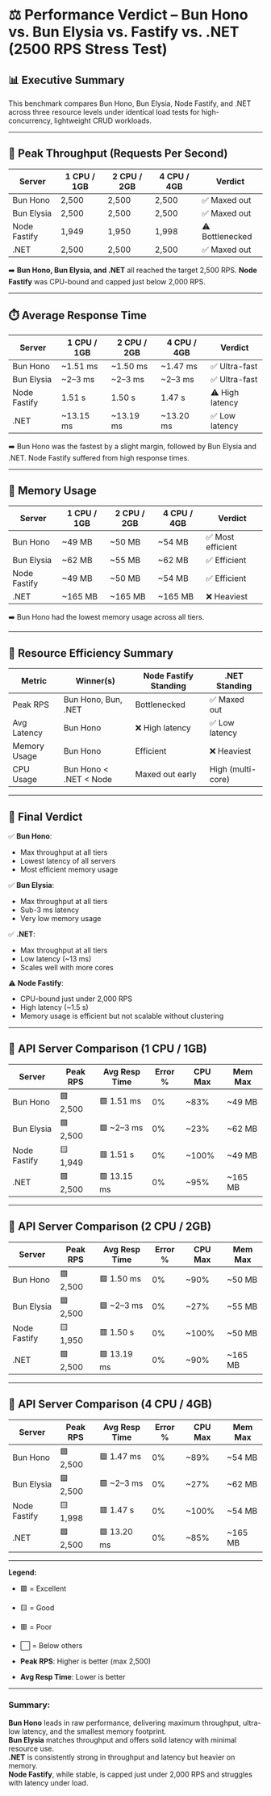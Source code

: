 
# ⚖️ Performance Verdict – Bun Hono vs. Bun Elysia vs. Fastify vs. .NET (2500 RPS Stress Test)

## 📊 Executive Summary

This benchmark compares Bun Hono, Bun Elysia, Node Fastify, and .NET across three resource levels under identical load tests for high-concurrency, lightweight CRUD workloads.

---

## 🚀 Peak Throughput (Requests Per Second)

| Server        | 1 CPU / 1GB | 2 CPU / 2GB | 4 CPU / 4GB | Verdict         |
|---------------|-------------|-------------|-------------|------------------|
| Bun Hono      | 2,500       | 2,500       | 2,500       | ✅ Maxed out      |
| Bun Elysia    | 2,500       | 2,500       | 2,500       | ✅ Maxed out      |
| Node Fastify  | 1,949       | 1,950       | 1,998       | ⚠️ Bottlenecked   |
| .NET          | 2,500       | 2,500       | 2,500       | ✅ Maxed out      |

➡️ **Bun Hono, Bun Elysia, and .NET** all reached the target 2,500 RPS. **Node Fastify** was CPU-bound and capped just below 2,000 RPS.

---

## ⏱️ Average Response Time

| Server        | 1 CPU / 1GB | 2 CPU / 2GB | 4 CPU / 4GB | Verdict        |
|---------------|-------------|-------------|-------------|----------------|
| Bun Hono      | ~1.51 ms    | ~1.50 ms    | ~1.47 ms    | ✅ Ultra-fast   |
| Bun Elysia    | ~2–3 ms     | ~2–3 ms     | ~2–3 ms     | ✅ Ultra-fast   |
| Node Fastify  | 1.51 s      | 1.50 s      | 1.47 s      | ⚠️ High latency |
| .NET          | ~13.15 ms   | ~13.19 ms   | ~13.20 ms   | ✅ Low latency  |

➡️ Bun Hono was the fastest by a slight margin, followed by Bun Elysia and .NET. Node Fastify suffered from high response times.

---

## 💾 Memory Usage

| Server        | 1 CPU / 1GB | 2 CPU / 2GB | 4 CPU / 4GB | Verdict        |
|---------------|-------------|-------------|-------------|----------------|
| Bun Hono      | ~49 MB      | ~50 MB      | ~54 MB      | ✅ Most efficient |
| Bun Elysia    | ~62 MB      | ~55 MB      | ~62 MB      | ✅ Efficient    |
| Node Fastify  | ~49 MB      | ~50 MB      | ~54 MB      | ✅ Efficient    |
| .NET          | ~165 MB     | ~165 MB     | ~165 MB     | ❌ Heaviest     |

➡️ Bun Hono had the lowest memory usage across all tiers.

---

## 🧮 Resource Efficiency Summary

| Metric        | Winner(s)            | Node Fastify Standing | .NET Standing        |
|---------------|----------------------|------------------------|----------------------|
| Peak RPS      | Bun Hono, Bun, .NET  | Bottlenecked           | ✅ Maxed out         |
| Avg Latency   | Bun Hono             | ❌ High latency         | ✅ Low latency       |
| Memory Usage  | Bun Hono             | Efficient              | ❌ Heaviest          |
| CPU Usage     | Bun Hono < .NET < Node | Maxed out early      | High (multi-core)   |

---

## 🧾 Final Verdict

✅ **Bun Hono**:
- Max throughput at all tiers
- Lowest latency of all servers
- Most efficient memory usage

✅ **Bun Elysia**:
- Max throughput at all tiers
- Sub-3 ms latency
- Very low memory usage

✅ **.NET**:
- Max throughput at all tiers
- Low latency (~13 ms)
- Scales well with more cores

⚠️ **Node Fastify**:
- CPU-bound just under 2,000 RPS
- High latency (~1.5 s)
- Memory usage is efficient but not scalable without clustering

---

## 🚦 API Server Comparison (1 CPU / 1GB)

| Server        | Peak RPS     | Avg Resp Time | Error % | CPU Max | Mem Max  |
|---------------|--------------|----------------|--------|---------|----------|
| Bun Hono      | 🟩 2,500      | 🟩 1.51 ms     | 0%     | ~83%    | ~49 MB   |
| Bun Elysia    | 🟩 2,500      | 🟩 ~2–3 ms     | 0%     | ~23%    | ~62 MB   |
| Node Fastify  | 🟨 1,949      | 🟥 1.51 s      | 0%     | ~100%   | ~49 MB   |
| .NET          | 🟩 2,500      | 🟩 13.15 ms    | 0%     | ~95%    | ~165 MB  |

---

## 🚦 API Server Comparison (2 CPU / 2GB)

| Server        | Peak RPS     | Avg Resp Time | Error % | CPU Max | Mem Max  |
|---------------|--------------|----------------|--------|---------|----------|
| Bun Hono      | 🟩 2,500      | 🟩 1.50 ms     | 0%     | ~90%    | ~50 MB   |
| Bun Elysia    | 🟩 2,500      | 🟩 ~2–3 ms     | 0%     | ~27%    | ~55 MB   |
| Node Fastify  | 🟨 1,950      | 🟥 1.50 s      | 0%     | ~100%   | ~50 MB   |
| .NET          | 🟩 2,500      | 🟩 13.19 ms    | 0%     | ~90%    | ~165 MB  |

---

## 🚦 API Server Comparison (4 CPU / 4GB)

| Server        | Peak RPS     | Avg Resp Time | Error % | CPU Max | Mem Max  |
|---------------|--------------|----------------|--------|---------|----------|
| Bun Hono      | 🟩 2,500      | 🟩 1.47 ms     | 0%     | ~89%    | ~54 MB   |
| Bun Elysia    | 🟩 2,500      | 🟩 ~2–3 ms     | 0%     | ~27%    | ~62 MB   |
| Node Fastify  | 🟨 1,998      | 🟥 1.47 s      | 0%     | ~100%   | ~54 MB   |
| .NET          | 🟩 2,500      | 🟩 13.20 ms    | 0%     | ~85%    | ~165 MB  |

---

**Legend:**
- 🟩 = Excellent
- 🟨 = Good
- 🟥 = Poor
- ⬜ = Below others

- **Peak RPS**: Higher is better (max 2,500)
- **Avg Resp Time**: Lower is better

---

### **Summary:**
**Bun Hono** leads in raw performance, delivering maximum throughput, ultra-low latency, and the smallest memory footprint.  
**Bun Elysia** matches throughput and offers solid latency with minimal resource use.  
**.NET** is consistently strong in throughput and latency but heavier on memory.  
**Node Fastify**, while stable, is capped just under 2,000 RPS and struggles with latency under load.

